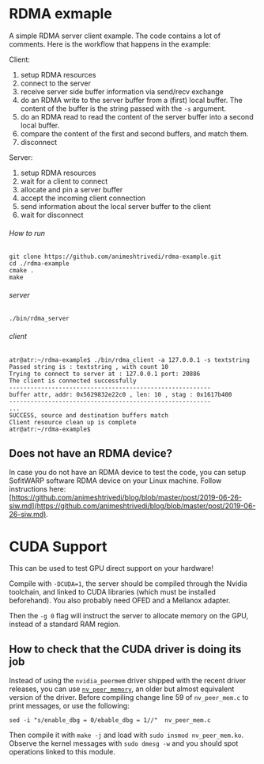 # RDMA exmaple

A simple RDMA server client example. The code contains a lot of comments. Here is the workflow that happens in the example: 

Client: 
  1. setup RDMA resources   
  2. connect to the server 
  3. receive server side buffer information via send/recv exchange 
  4. do an RDMA write to the server buffer from a (first) local buffer. The content of the buffer is the string passed with the `-s` argument. 
  5. do an RDMA read to read the content of the server buffer into a second local buffer. 
  6. compare the content of the first and second buffers, and match them. 
  7. disconnect 

Server: 
  1. setup RDMA resources 
  2. wait for a client to connect 
  3. allocate and pin a server buffer
  4. accept the incoming client connection 
  5. send information about the local server buffer to the client 
  6. wait for disconnect

###### How to run      
```text
git clone https://github.com/animeshtrivedi/rdma-example.git
cd ./rdma-example
cmake .
make
``` 
 
###### server
```text
./bin/rdma_server
```
###### client
```text
atr@atr:~/rdma-example$ ./bin/rdma_client -a 127.0.0.1 -s textstring 
Passed string is : textstring , with count 10 
Trying to connect to server at : 127.0.0.1 port: 20886 
The client is connected successfully 
---------------------------------------------------------
buffer attr, addr: 0x5629832e22c0 , len: 10 , stag : 0x1617b400 
---------------------------------------------------------
...
SUCCESS, source and destination buffers match 
Client resource clean up is complete 
atr@atr:~/rdma-example$ 

```

## Does not have an RDMA device?
In case you do not have an RDMA device to test the code, you can setup SofitWARP software RDMA device on your Linux machine. Follow instructions here: [https://github.com/animeshtrivedi/blog/blob/master/post/2019-06-26-siw.md](https://github.com/animeshtrivedi/blog/blob/master/post/2019-06-26-siw.md).

# CUDA Support

This can be used to test GPU direct support on your hardware!

Compile with `-DCUDA=1`, the server should be compiled through the Nvidia toolchain, and linked to CUDA libraries (which must be installed beforehand). You also probably need OFED and a Mellanox adapter.

Then the `-g 0` flag will instruct the server to allocate memory on the GPU, instead of a standard RAM region.

## How to check that the CUDA driver is doing its job

Instead  of using the `nvidia_peermem` driver shipped with the recent driver releases, you can use [`nv_peer_memory`](https://github.com/Mellanox/nv_peer_memory), an older but almost equivalent version of the driver.
Before compiling change line 59 of `nv_peer_mem.c` to print messages, or use the following:

```
sed -i "s/enable_dbg = 0/ebable_dbg = 1//"  nv_peer_mem.c
```

Then compile it with `make -j` and load with `sudo insmod nv_peer_mem.ko`. Observe the kernel messages with `sudo dmesg -w` and you should spot operations linked to this module.
